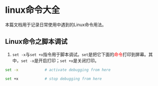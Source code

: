 # linux命令大全
本篇文档用于记录日常使用中遇到的Linux命令用法。

## Linux命令之脚本调试
1. `set -x`与`set +x`指令用于脚本调试。`set`是把它下面的<font color=red>命令</font>打印到屏幕。其中，`set -x`是开启打印；`set +x`是关闭打印。
```bash
set -x            # activate debugging from here

set +x            # stop debugging from here
```